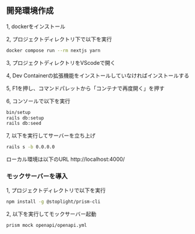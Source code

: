## 開発環境作成
1, dockerをインストール

2, プロジェクトディレクトリ下で以下を実行

```bash
docker compose run --rm nextjs yarn
```

3, プロジェクトディレクトリをVScodeで開く

4, Dev Containerの拡張機能をインストールしていなければインストールする

5, F1を押し、コマンドパレットから「コンテナで再度開く」を押す

6, コンソールで以下を実行
```bash
bin/setup
rails db:setup
rails db:seed
```

7, 以下を実行してサーバーを立ち上げ
```bash
rails s -b 0.0.0.0
```

ローカル環境は以下のURL
http://localhost:4000/

### モックサーバーを導入
1, プロジェクトディレクトリで以下を実行
```bash
npm install -g @stoplight/prism-cli
```

2,
以下を実行してモックサーバー起動
```bash
prism mock openapi/openapi.yml
```